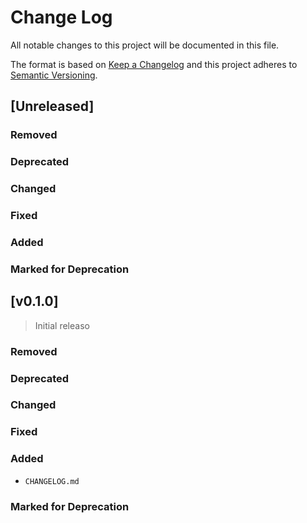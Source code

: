 # Change Log

All notable changes to this project will be documented in this file.

The format is based on [Keep a Changelog](http://keepachangelog.com/)
and this project adheres to [Semantic Versioning](http://semver.org/).

## [Unreleased]

### Removed

### Deprecated

### Changed

### Fixed

### Added

### Marked for Deprecation

## [v0.1.0]

> Initial releaso

### Removed

### Deprecated

### Changed

### Fixed

### Added

- `CHANGELOG.md`

### Marked for Deprecation

